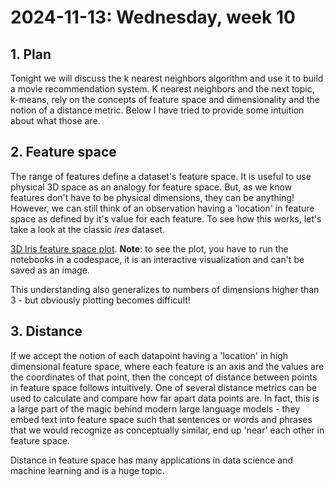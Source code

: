 # 2024-11-13: Wednesday, week 10

## 1. Plan

Tonight we will discuss the k nearest neighbors algorithm and use it to build a movie recommendation system. K nearest neighbors and the next topic, k-means, rely on the concepts of feature space and dimensionality and the notion of a distance metric. Below I have tried to provide some intuition about what those are.

## 2. Feature space

The range of features define a dataset's feature space. It is useful to use physical 3D space as an analogy for feature space. But, as we know features don't have to be physical dimensions, they can be anything! However, we can still think of an observation having a 'location' in feature space as defined by it's value for each feature. To see how this works, let's take a look at the classic *ires* dataset.

[3D Iris feature space plot](https://github.com/4GeeksAcademy/gperdrizet-ds7-materials/blob/main/how_to/visualize_feature_space.ipynb). **Note**: to see the plot, you have to run the notebooks in a codespace, it is an interactive visualization and can't be saved as an image.

This understanding also generalizes to numbers of dimensions higher than 3 - but obviously plotting becomes difficult!

## 3. Distance

If we accept the notion of each datapoint having a 'location' in high dimensional feature space, where each feature is an axis and the values are the coordinates of that point, then the concept of distance between points in feature space follows intuitively. One of several distance metrics can be used to calculate and compare how far apart data points are. In fact, this is a large part of the magic behind modern large language models - they embed text into feature space such that sentences or words and phrases that we would recognize as conceptually similar, end up 'near' each other in feature space.

Distance in feature space has many applications in data science and machine learning and is a huge topic.

